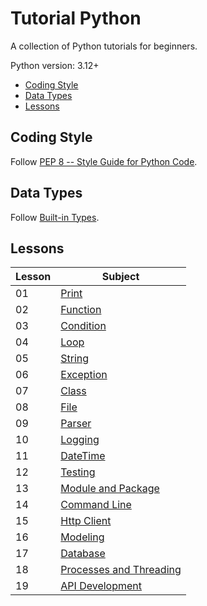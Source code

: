 # Tutorial Python  <!-- omit in toc -->

A collection of Python tutorials for beginners.

Python version: 3.12+

<!-- TOC -->
- [Coding Style](#coding-style)
- [Data Types](#data-types)
- [Lessons](#lessons)
<!-- /TOC -->

## Coding Style

Follow [PEP 8 -- Style Guide for Python Code](https://peps.python.org/pep-0008/).

## Data Types

Follow [Built-in Types](https://docs.python.org/3/library/stdtypes.html).

## Lessons

| Lesson | Subject                       |
| ------ | ----------------------------- |
| 01     | [Print][1]                    |
| 02     | [Function][2]                 |
| 03     | [Condition][3]                |
| 04     | [Loop][4]                     |
| 05     | [String][5]                   |
| 06     | [Exception][6]                |
| 07     | [Class][7]                    |
| 08     | [File][8]                     |
| 09     | [Parser][9]                   |
| 10     | [Logging][10]                 |
| 11     | [DateTime][11]                |
| 12     | [Testing][12]                 |
| 13     | [Module and Package][13]      |
| 14     | [Command Line][14]            |
| 15     | [Http Client][15]             |
| 16     | [Modeling][16]                |
| 17     | [Database][17]                |
| 18     | [Processes and Threading][18] |
| 19     | [API Development][19]         |

[1]: <lesson-01/README.md>
[2]: <lesson-02/README.md>
[3]: <lesson-03/README.md>
[4]: <lesson-04/README.md>
[5]: <lesson-05/README.md>
[6]: <lesson-06/README.md>
[7]: <lesson-07/README.md>
[8]: <lesson-08/README.md>
[9]: <lesson-09/README.md>
[10]: <lesson-10/README.md>
[11]: <lesson-11/README.md>
[12]: <lesson-12/README.md>
[13]: <lesson-13/README.md>
[14]: <lesson-14/README.md>
[15]: <lesson-15/README.md>
[16]: <lesson-16/README.md>
[17]: <lesson-17/README.md>
[18]: <lesson-18/README.md>
[19]: <lesson-19/README.md>
